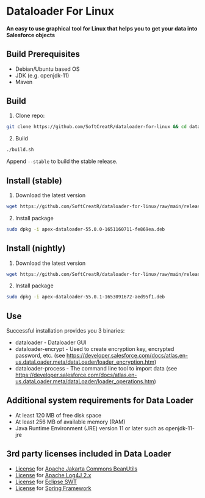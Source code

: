 # Dataloader For Linux
#### An easy to use graphical tool for Linux that helps you to get your data into Salesforce objects

## Build Prerequisites

- Debian/Ubuntu based OS
- JDK (e.g. openjdk-11)
- Maven

## Build

1. Clone repo:
```bash
git clone https://github.com/SoftCreatR/dataloader-for-linux && cd dataloader-for-linux
```

2. Build
```bash
./build.sh
```

Append `--stable` to build the stable release.

## Install (stable)

1. Download the latest version

<!-- download stable start -->
```bash
wget https://github.com/SoftCreatR/dataloader-for-linux/raw/main/release/stable/apex-dataloader-55.0.0-1651160711-fe869ea.deb
```
<!-- download stable end -->

2. Install package

<!-- install stable start -->
```bash
sudo dpkg -i apex-dataloader-55.0.0-1651160711-fe869ea.deb
```
<!-- install stable end -->

## Install (nightly)

1. Download the latest version

<!-- download nightly start -->
```bash
wget https://github.com/SoftCreatR/dataloader-for-linux/raw/main/release/nightly/apex-dataloader-55.0.1-1653091672-aed95f1.deb
```
<!-- download nightly end -->

2. Install package

<!-- install nightly start -->
```bash
sudo dpkg -i apex-dataloader-55.0.1-1653091672-aed95f1.deb
```
<!-- install nightly end -->

## Use

Successful installation provides you 3 binaries:

- dataloader - Dataloader GUI
- dataloader-encrypt - Used to create encryption key, encrypted password, etc. (see https://developer.salesforce.com/docs/atlas.en-us.dataLoader.meta/dataLoader/loader_encryption.htm)
- dataloader-process - The command line tool to import data (see https://developer.salesforce.com/docs/atlas.en-us.dataLoader.meta/dataLoader/loader_operations.htm)

## Additional system requirements for Data Loader

- At least 120 MB of free disk space
- At least 256 MB of available memory (RAM)
- Java Runtime Environment (JRE) version 11 or later such as openjdk-11-jre

## 3rd party licenses included in Data Loader

- [License](https://www.apache.org/licenses/LICENSE-2.0) for [Apache Jakarta Commons BeanUtils](http://jakarta.apache.org/commons/beanutils/)
- [License](https://logging.apache.org/log4j/2.x/license.html) for [Apache Log4J 2.x](https://logging.apache.org/log4j/2.x/index.html)
- [License](http://www.eclipse.org/legal/epl-2.0/) for [Eclipse SWT](http://www.eclipse.org/swt/)
- [License](https://www.apache.org/licenses/LICENSE-2.0) for [Spring Framework](https://spring.io/projects/spring-framework)
